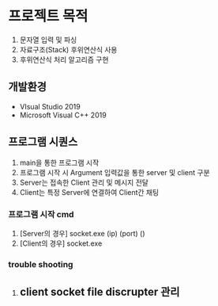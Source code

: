 # 프로젝트 목적

1. 문자열 입력 및 파싱
2. 자료구조(Stack) 후위연산식 사용
3. 후위연산식 처리 알고리즘 구현

## 개발환경
- VIsual Studio 2019
- Microsoft Visual C++ 2019

## 프로그램 시퀀스
1. main을 통한 프로그램 시작
2. 프로그램 시작 시 Argument 입력값을 통한 server 및 client 구분
3. Server는 접속한 Client 관리 및 메시지 전달
4. Client는 특정 Server에 연결하여 Client간 채팅

### 프로그램 시작 cmd
1. [Server의 경우] socket.exe (ip) (port) ()
2. [Client의 경우] socket.exe 

### trouble shooting
1. client socket file discrupter 관리
   -
   

